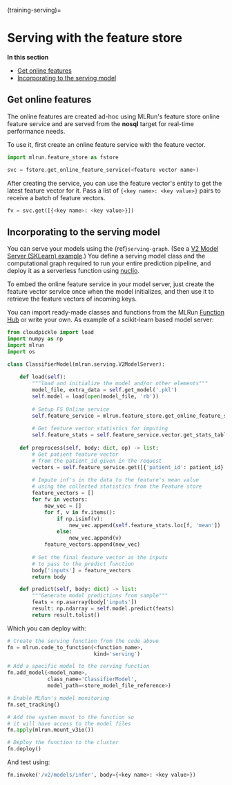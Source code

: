 (training-serving)=
# Serving with the feature store

**In this section**
- [Get online features](#get-online-features)
- [Incorporating to the serving model](#incorporating-to-the-serving-model)

## Get online features

The online features are created ad-hoc using MLRun's feature store online feature service and are served from the **nosql** target for real-time performance needs.

To use it, first create an online feature service with the feature vector.

```python
import mlrun.feature_store as fstore

svc = fstore.get_online_feature_service(<feature vector name>)
```

After creating the service, you can use the feature vector's entity to get the latest feature vector for it.
Pass a list of `{<key name>: <key value>}` pairs to receive a batch of feature vectors.

```python
fv = svc.get([{<key name>: <key value>}])
```

## Incorporating to the serving model

You can serve your models using the {ref}`serving-graph`. (See a [V2 Model Server (SKLearn) example](https://github.com/mlrun/functions/blob/master/v2_model_server/v2_model_server.ipynb).)
You define a serving model class and the computational graph required to run your entire prediction pipeline, and deploy it as a serverless function using [nuclio](https://github.com/nuclio/nuclio).

To embed the online feature service in your model server, just create the feature vector service once when the model initializes, and then use it to retrieve the feature vectors of incoming keys.

You can import ready-made classes and functions from the MLRun [Function Hub](https://www.mlrun.org/hub/) or write your own.
As example of a scikit-learn based model server:
<!--- (taken from the [feature store demo](./end-to-end-demo/03-deploy-serving-model.html#define-model-class)) --->

```python
from cloudpickle import load
import numpy as np
import mlrun
import os

class ClassifierModel(mlrun.serving.V2ModelServer):
    
    def load(self):
        """load and initialize the model and/or other elements"""
        model_file, extra_data = self.get_model('.pkl')
        self.model = load(open(model_file, 'rb'))
        
        # Setup FS Online service
        self.feature_service = mlrun.feature_store.get_online_feature_service('patient-deterioration')
        
        # Get feature vector statistics for imputing
        self.feature_stats = self.feature_service.vector.get_stats_table()
        
    def preprocess(self, body: dict, op) -> list:
        # Get patient feature vector 
        # from the patient_id given in the request
        vectors = self.feature_service.get([{'patient_id': patient_id} for patient_id in body['inputs']])
        
        # Impute inf's in the data to the feature's mean value
        # using the collected statistics from the Feature store
        feature_vectors = []
        for fv in vectors:
            new_vec = []
            for f, v in fv.items():
                if np.isinf(v):
                    new_vec.append(self.feature_stats.loc[f, 'mean'])
                else:
                    new_vec.append(v)
            feature_vectors.append(new_vec)
            
        # Set the final feature vector as the inputs
        # to pass to the predict function
        body['inputs'] = feature_vectors
        return body

    def predict(self, body: dict) -> list:
        """Generate model predictions from sample"""
        feats = np.asarray(body['inputs'])
        result: np.ndarray = self.model.predict(feats)
        return result.tolist()
```

Which you can deploy with:

```python
# Create the serving function from the code above
fn = mlrun.code_to_function(<function_name>, 
                            kind='serving')

# Add a specific model to the serving function
fn.add_model(<model_name>, 
             class_name='ClassifierModel',
             model_path=<store_model_file_reference>)

# Enable MLRun's model monitoring
fn.set_tracking()

# Add the system mount to the function so
# it will have access to the model files
fn.apply(mlrun.mount_v3io())

# Deploy the function to the cluster
fn.deploy()
```

And test using:

```python
fn.invoke('/v2/models/infer', body={<key name>: <key value>})
```